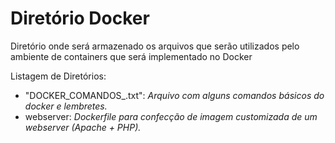 # Diretório Docker
Diretório onde será armazenado os arquivos que serão utilizados pelo ambiente de containers que será implementado no Docker

Listagem de Diretórios:
 - "DOCKER_COMANDOS_.txt": *Arquivo com alguns comandos básicos do docker e lembretes.*
 - webserver: *Dockerfile para confecção de imagem customizada de um webserver (Apache + PHP).*
 
